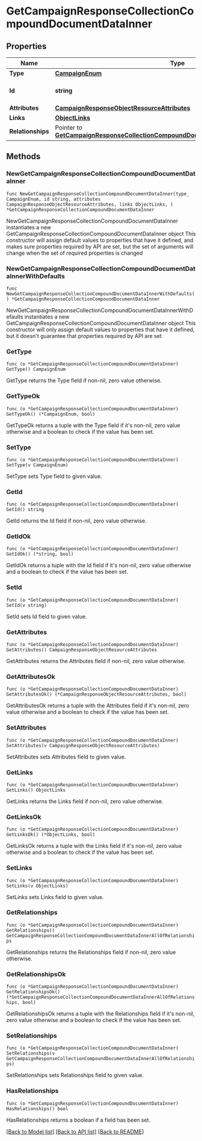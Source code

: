 # GetCampaignResponseCollectionCompoundDocumentDataInner

## Properties

Name | Type | Description | Notes
------------ | ------------- | ------------- | -------------
**Type** | [**CampaignEnum**](CampaignEnum.md) |  | 
**Id** | **string** | The campaign ID | 
**Attributes** | [**CampaignResponseObjectResourceAttributes**](CampaignResponseObjectResourceAttributes.md) |  | 
**Links** | [**ObjectLinks**](ObjectLinks.md) |  | 
**Relationships** | Pointer to [**GetCampaignResponseCollectionCompoundDocumentDataInnerAllOfRelationships**](GetCampaignResponseCollectionCompoundDocumentDataInnerAllOfRelationships.md) |  | [optional] 

## Methods

### NewGetCampaignResponseCollectionCompoundDocumentDataInner

`func NewGetCampaignResponseCollectionCompoundDocumentDataInner(type_ CampaignEnum, id string, attributes CampaignResponseObjectResourceAttributes, links ObjectLinks, ) *GetCampaignResponseCollectionCompoundDocumentDataInner`

NewGetCampaignResponseCollectionCompoundDocumentDataInner instantiates a new GetCampaignResponseCollectionCompoundDocumentDataInner object
This constructor will assign default values to properties that have it defined,
and makes sure properties required by API are set, but the set of arguments
will change when the set of required properties is changed

### NewGetCampaignResponseCollectionCompoundDocumentDataInnerWithDefaults

`func NewGetCampaignResponseCollectionCompoundDocumentDataInnerWithDefaults() *GetCampaignResponseCollectionCompoundDocumentDataInner`

NewGetCampaignResponseCollectionCompoundDocumentDataInnerWithDefaults instantiates a new GetCampaignResponseCollectionCompoundDocumentDataInner object
This constructor will only assign default values to properties that have it defined,
but it doesn't guarantee that properties required by API are set

### GetType

`func (o *GetCampaignResponseCollectionCompoundDocumentDataInner) GetType() CampaignEnum`

GetType returns the Type field if non-nil, zero value otherwise.

### GetTypeOk

`func (o *GetCampaignResponseCollectionCompoundDocumentDataInner) GetTypeOk() (*CampaignEnum, bool)`

GetTypeOk returns a tuple with the Type field if it's non-nil, zero value otherwise
and a boolean to check if the value has been set.

### SetType

`func (o *GetCampaignResponseCollectionCompoundDocumentDataInner) SetType(v CampaignEnum)`

SetType sets Type field to given value.


### GetId

`func (o *GetCampaignResponseCollectionCompoundDocumentDataInner) GetId() string`

GetId returns the Id field if non-nil, zero value otherwise.

### GetIdOk

`func (o *GetCampaignResponseCollectionCompoundDocumentDataInner) GetIdOk() (*string, bool)`

GetIdOk returns a tuple with the Id field if it's non-nil, zero value otherwise
and a boolean to check if the value has been set.

### SetId

`func (o *GetCampaignResponseCollectionCompoundDocumentDataInner) SetId(v string)`

SetId sets Id field to given value.


### GetAttributes

`func (o *GetCampaignResponseCollectionCompoundDocumentDataInner) GetAttributes() CampaignResponseObjectResourceAttributes`

GetAttributes returns the Attributes field if non-nil, zero value otherwise.

### GetAttributesOk

`func (o *GetCampaignResponseCollectionCompoundDocumentDataInner) GetAttributesOk() (*CampaignResponseObjectResourceAttributes, bool)`

GetAttributesOk returns a tuple with the Attributes field if it's non-nil, zero value otherwise
and a boolean to check if the value has been set.

### SetAttributes

`func (o *GetCampaignResponseCollectionCompoundDocumentDataInner) SetAttributes(v CampaignResponseObjectResourceAttributes)`

SetAttributes sets Attributes field to given value.


### GetLinks

`func (o *GetCampaignResponseCollectionCompoundDocumentDataInner) GetLinks() ObjectLinks`

GetLinks returns the Links field if non-nil, zero value otherwise.

### GetLinksOk

`func (o *GetCampaignResponseCollectionCompoundDocumentDataInner) GetLinksOk() (*ObjectLinks, bool)`

GetLinksOk returns a tuple with the Links field if it's non-nil, zero value otherwise
and a boolean to check if the value has been set.

### SetLinks

`func (o *GetCampaignResponseCollectionCompoundDocumentDataInner) SetLinks(v ObjectLinks)`

SetLinks sets Links field to given value.


### GetRelationships

`func (o *GetCampaignResponseCollectionCompoundDocumentDataInner) GetRelationships() GetCampaignResponseCollectionCompoundDocumentDataInnerAllOfRelationships`

GetRelationships returns the Relationships field if non-nil, zero value otherwise.

### GetRelationshipsOk

`func (o *GetCampaignResponseCollectionCompoundDocumentDataInner) GetRelationshipsOk() (*GetCampaignResponseCollectionCompoundDocumentDataInnerAllOfRelationships, bool)`

GetRelationshipsOk returns a tuple with the Relationships field if it's non-nil, zero value otherwise
and a boolean to check if the value has been set.

### SetRelationships

`func (o *GetCampaignResponseCollectionCompoundDocumentDataInner) SetRelationships(v GetCampaignResponseCollectionCompoundDocumentDataInnerAllOfRelationships)`

SetRelationships sets Relationships field to given value.

### HasRelationships

`func (o *GetCampaignResponseCollectionCompoundDocumentDataInner) HasRelationships() bool`

HasRelationships returns a boolean if a field has been set.


[[Back to Model list]](../README.md#documentation-for-models) [[Back to API list]](../README.md#documentation-for-api-endpoints) [[Back to README]](../README.md)


